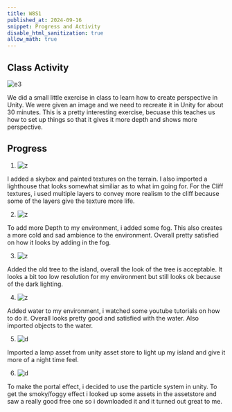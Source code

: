 ```yaml
---
title: W8S1
published_at: 2024-09-16
snippet: Progress and Activity
disable_html_sanitization: true
allow_math: true
---
```


## Class Activity
![e3](e3.png)

We did a small little exercise in class to learn how to create perspective in Unity. We were given an image and we need to recreate it in Unity for about 30 minutes. This is a pretty interesting exercise, becuase this teaches us how to set up things so that it gives it more depth and shows more perspective.

## Progress
1. ![z](z.png)

I added a skybox and painted textures on the terrain. I also imported a lighthouse that looks somewhat similiar as to what im going for. For the Cliff textures, i used multiple layers to convey more realism to the cliff because some of the layers give the texture more life.

2. ![z](z1.png)

To add more Depth to my environment, i added some fog. This also creates a more cold and sad ambience to the environment. Overall pretty satisfied on how it looks by adding in the fog.

3. ![z](z2.png)

Added the old tree to the island, overall the look of the tree is acceptable. It looks a bit too low resolution for my environment but still looks ok because of the dark lighting.

4. ![z](z3.png)

Added water to my environment, i watched some youtube tutorials on how to do it. Overall looks pretty good and satisfied with the water. Also imported objects to the water.

5. ![d](d1.png)

Imported a lamp asset from unity asset store to light up my island and give it more of a night time feel.

6. ![d](d2.png)

To make the portal effect, i decided to use the particle system in unity. To get the smoky/foggy effect i looked up some assets in the assetstore and saw a really good free one so i downloaded it and it turned out great to me.
